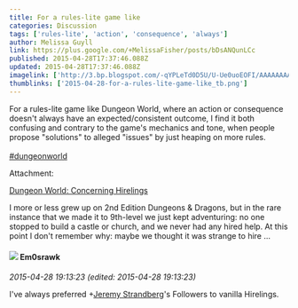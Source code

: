 ```yaml
---
title: For a rules-lite game like
categories: Discussion
tags: ['rules-lite', 'action', 'consequence', 'always']
author: Melissa Guyll
link: https://plus.google.com/+MelissaFisher/posts/bDsANQunLCc
published: 2015-04-28T17:37:46.088Z
updated: 2015-04-28T17:37:46.088Z
imagelink: ['http://3.bp.blogspot.com/-qYPLeTd0D5U/U-Ue0uoEOFI/AAAAAAAAJWo/8KK3ZcfNOSE/s1600/dw.jpg']
thumblinks: ['2015-04-28-for-a-rules-lite-game-like_tb.png']
---
```


For a rules-lite game like Dungeon World, where an action or consequence doesn&#39;t always have an expected/consistent outcome, I find it both confusing and contrary to the game&#39;s mechanics and tone, when people propose &quot;solutions&quot; to alleged &quot;issues&quot; by just heaping on more rules.<br /><br /> <a rel="nofollow" class="ot-hashtag" href="https://plus.google.com/s/%23dungeonworld/posts">#dungeonworld</a>  


Attachment:

<a href='http://daegames.blogspot.com/2015/04/dungeon-world-concerning-hirelings.html'>Dungeon World: Concerning Hirelings</a>


I more or less grew up on 2nd Edition Dungeons & Dragons, but in the rare instance that we made it to 9th-level we just kept adventuring: no one stopped to build a castle or church, and we never had any hired help. At this point I don't remember why: maybe we thought it was strange to hire ...
<div id='comment z12usbo5esu5hbnag04cgfbyivnlsfyhov00k'>
  <h4><img src='{{site.baseurl}}//images/avatars/100606522533840157681_photo.jpg'> Em0srawk</h4>
      <p><cite>2015-04-28 19:13:23 (edited: 2015-04-28 19:13:23)</cite></p>
        <p>I&#39;ve always preferred <span class="proflinkWrapper"><span class="proflinkPrefix">+</span><a class="proflink" href="https://plus.google.com/102595580176380683252" oid="102595580176380683252">Jeremy Strandberg</a></span>&#39;s Followers to vanilla Hirelings.</p>
</div>
        
